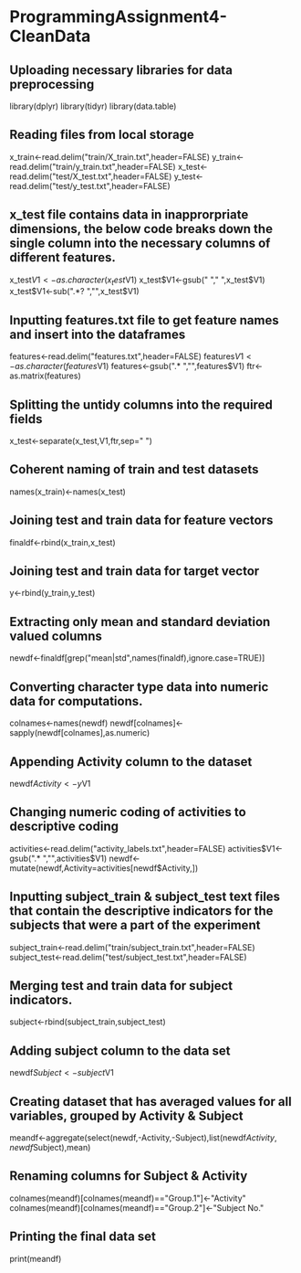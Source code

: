 # ProgrammingAssignment4-CleanData

## Uploading necessary libraries for data preprocessing
library(dplyr)
library(tidyr)
library(data.table)

## Reading files from local storage
x_train<-read.delim("train/X_train.txt",header=FALSE)
y_train<-read.delim("train/y_train.txt",header=FALSE)
x_test<-read.delim("test/X_test.txt",header=FALSE)
y_test<-read.delim("test/y_test.txt",header=FALSE)

## x_test file contains data in inapprorpriate dimensions, the below code breaks down the single column into the necessary columns of different features.
x_test$V1<-as.character(x_test$V1)
x_test$V1<-gsub("  "," ",x_test$V1)
x_test$V1<-sub(".*? ","",x_test$V1)

## Inputting features.txt file to get feature names and insert into the dataframes
features<-read.delim("features.txt",header=FALSE)
features$V1<-as.character(features$V1)
features<-gsub(".* ","",features$V1)
ftr<-as.matrix(features)

## Splitting the  untidy columns into the required fields
x_test<-separate(x_test,V1,ftr,sep=" ")

## Coherent naming of train and test datasets
names(x_train)<-names(x_test)

## Joining test and train data for feature vectors
finaldf<-rbind(x_train,x_test)

## Joining test and train data for target vector
y<-rbind(y_train,y_test)

## Extracting only mean and standard deviation valued columns
newdf<-finaldf[grep("mean|std",names(finaldf),ignore.case=TRUE)]

## Converting character type data into numeric data for computations.
colnames<-names(newdf)
newdf[colnames]<-sapply(newdf[colnames],as.numeric)

## Appending Activity column to the dataset
newdf$Activity<-y$V1

## Changing numeric coding of activities to descriptive coding
activities<-read.delim("activity_labels.txt",header=FALSE)
activities$V1<-gsub(".* ","",activities$V1)
newdf<-mutate(newdf,Activity=activities[newdf$Activity,])

## Inputting subject_train & subject_test text files that contain the descriptive indicators for the subjects that were a part of the experiment
subject_train<-read.delim("train/subject_train.txt",header=FALSE)
subject_test<-read.delim("test/subject_test.txt",header=FALSE)

## Merging test and train data for subject indicators.
subject<-rbind(subject_train,subject_test)

## Adding subject column to the data set
newdf$Subject<-subject$V1

## Creating dataset that has averaged values for all variables, grouped by Activity & Subject
meandf<-aggregate(select(newdf,-Activity,-Subject),list(newdf$Activity,newdf$Subject),mean)

## Renaming columns for Subject & Activity
colnames(meandf)[colnames(meandf)=="Group.1"]<-"Activity"
colnames(meandf)[colnames(meandf)=="Group.2"]<-"Subject No."

## Printing the final data set
print(meandf)
